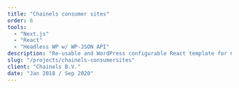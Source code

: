 ```yaml
---
title: "Chainels consumer sites"
order: 6
tools:
  - "Next.js"
  - "React"
  - "Headless WP w/ WP-JSON API"
description: "Re-usable and WordPress configurable React template for Chainels consumers"
slug: "/projects/chainels-consumersites"
client: "Chainels B.V."
date: "Jan 2018 / Sep 2020"
---
```

